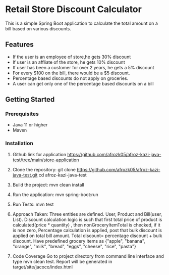 # Retail Store Discount Calculator

This is a simple Spring Boot application to calculate the total amount on a bill based on various discounts.

## Features

- If the user is an employee of store,he gets 30% discount
- If user is an affliate of the store, he gets 10% discount
- If user has been a customer for over 2 years, he gets a 5% discount
- For every $100 on the bill, there would be a $5 discount.
- Percentage based discounts do not apply on groceries.
- A user can get only one of the percentage based discounts on a bill

## Getting Started

### Prerequisites

- Java 11 or higher
- Maven

### Installation
1. Github link for application https://github.com/afrozk05/afroz-kazi-java-test/tree/main/store-application

2. Clone the repository:
   git clone https://github.com/afrozk05/afroz-kazi-java-test.git
   cd afroz-kazi-java-test

3. Build the project:
   mvn clean install

4. Run the application:
   mvn spring-boot:run

5. Run Tests:
   mvn test

6. Approach Taken:
   Three entities are defined. User, Product and Bill(user, List<Product>).
   Discount calculation logic is such that first total price of product is 
   calculated(price * quantity) , then nonGroceryItemTotal is checked, if it is non zero, 
   Percentage calculation is applied, post that bulk discount is applied on total bill amount.
   Total discount= percentage discount + bulk discount.
   Have predefined grocery items as {"apple", "banana", "orange", "milk", "bread", "eggs", "cheese", "rice", "pasta"}

7. Code Coverage
   Go to project directory from command line interface and type mvn clean test. Report will be generated
   in target/site/jacoco/index.html
